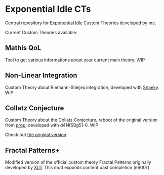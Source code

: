 # Exponential Idle CTs

Central repository for [Exponential Idle](https://conicgames.github.io/exponentialidle/) Custom Theories developed by me.

Current Custom Theories available:

## Mathis QoL

Tool to get various informations about your current main theory. WIP

## Non-Linear Integration

Custom Theory about Riemann-Stieljes integration, developed with [Snaeky](https://github.com/Snaeks). WIP

## Collatz Conjecture

Custom Theory about the Collatz Conjecture, reboot of the original version from [prop](https://github.com/propfeds),
developed with d4Nf6Bg51-0. WIP

Check out [the original version](https://github.com/propfeds/collatz-conjecture).

## Fractal Patterns+

Modified version of the official custom theory Fractal Patterns originally developed by [XLII](https://github.com/tredec).
This mod expands content past completion (e600τ).
